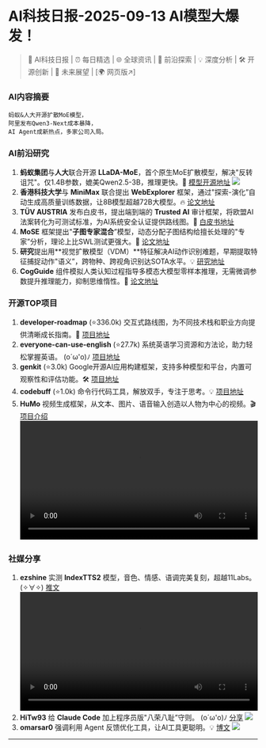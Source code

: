 
# AI科技日报-2025-09-13 AI模型大爆发！
> 🤖 AI科技日报 | ⏰ 每日精选 | 🌐 全球资讯 | 🔬 前沿探索 | 💡 深度分析 | 🛠️ 开源创新 | 🚀 未来展望 | [🌍 网页版↗️]
### **AI内容摘要**
```
蚂蚁&人大开源扩散MoE模型，
阿里发布Qwen3-Next成本暴降，
AI Agent成新热点，多家公司入局。
```
### AI前沿研究
1.  **蚂蚁集团**与**人大**联合开源 **LLaDA-MoE**，首个原生MoE扩散模型，解决"反转诅咒"。仅1.4B参数，媲美Qwen2.5-3B，推理更快。🚀 [模型开源地址](https://www.jiqizhixin.com/articles/2025-09-12-15)
    ![](https://cdn.jiqizhixin.com/assets/global/logo-4819103cf20202b394b95f4d561b26f2959f5be5b58198c02f5a869244beff8c.png)
2.  **香港科技大学**与 **MiniMax** 联合提出 **WebExplorer** 框架，通过"探索-演化”自动生成高质量训练数据，让8B模型超越72B大模型。🔥 [论文地址](https://arxiv.org/abs/2509.06501)
3.  **TÜV AUSTRIA** 发布白皮书，提出端到端的 **Trusted AI** 审计框架，将欧盟AI法案转化为可测试标准，为AI系统安全认证提供路线图。🧐 [白皮书地址](https://arxiv.org/abs/2509.08852)
4.  **MoSE** 框架提出"**子图专家混合**”模型，动态分配子图结构给擅长处理的"专家”分析，理论上比SWL测试更强大。🤔 [论文地址](https://arxiv.org/abs/2509.09337)
5.  **研究**提出用**视觉扩散模型（VDM）**特征解决AI动作识别难题，早期提取特征捕捉动作"语义”，跨物种、跨视角识别达SOTA水平。💡 [研究地址](https://arxiv.org/abs/2509.08908)
6.  **CogGuide** 组件模拟人类认知过程指导多模态大模型零样本推理，无需微调参数提升推理能力，抑制思维惰性。🧠 [论文地址](https://arxiv.org/abs/2509.06641)
### 开源TOP项目
1.  **developer-roadmap** (⭐336.0k) 交互式路线图，为不同技术栈和职业方向提供清晰成长指南。🧭 [项目地址](https://github.com/kamranahmedse/developer-roadmap)
2.  **everyone-can-use-english** (⭐27.7k) 系统英语学习资源和方法论，助力轻松掌握英语。 (o´ω'o)ﾉ [项目地址](https://github.com/ZuodaoTech/everyone-can-use-english)
3.  **genkit** (⭐3.0k) Google开源AI应用构建框架，支持多种模型和平台，内置可观察性和评估功能。🛠️ [项目地址](https://github.com/firebase/genkit)
4.  **codebuff** (⭐1.0k) 命令行代码工具，解放双手，专注于思考。💡 [项目地址](https://github.com/CodebuffAI/codebuff)
5.  **HuMo** 视频生成框架，从文本、图片、语音输入创造以人物为中心的视频。🎬 [项目介绍](https://phantom-video.github.io/HuMo/)
    <video src="https://source.hubtoday.app/images/2025/09/news_01k4z9cp2jfy597dq9fsa6x7rh.mp4" controls="controls" width="100%"></video>
### 社媒分享
1.  **ezshine** 实测 **IndexTTS2** 模型，音色、情感、语调完美复刻，超越11Labs。 (✧∀✧) [推文](https://x.com/ezshine/status/1966479695773323710)
    <video src="https://source.hubtoday.app/images/2025/09/news_01k4z9d70sezm8xgdzakhscvac.mp4" controls="controls" width="100%"></video>
2.  **HiTw93** 给 **Claude Code** 加上程序员版"八荣八耻”守则。 (o´ω'o)ﾉ [分享](https://x.com/HiTw93/status/1966449524534022304)
    ![](https://source.hubtoday.app/images/2025/09/news_01k4z9dbb6f18rwz3wsz2z0dkq.avif)
3.  **omarsar0** 强调利用 Agent 反馈优化工具，让AI工具更聪明。💡 [博文](https://x.com/omarsar0/status/1966257590071079220)
    ![](https://source.hubtoday.app/images/2025/09/news_01k4z9de07ed8rd1f91wmb3h8n.avif)
---